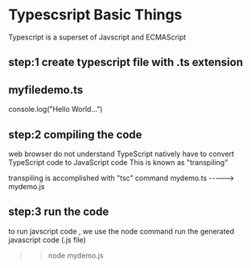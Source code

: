 # Typescsript Basic Things
Typescript is a superset of Javscript and ECMAScript


## step:1 create typescript file with .ts extension

myfiledemo.ts
-------------
console.log("Hello World...")

## step:2 compiling the code
web browser do not understand TypeScript natively 
have to convert TypeScript code to JavaScript code 
This is known as "transpiling"

transpiling is accomplished with "tsc" command
mydemo.ts -----> mydemo.js

## step:3 run the code
to run javscript code , we use the node command
run the generated javascript code (.js file)

>> node mydemo.js



